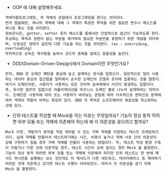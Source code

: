- OOP 에 대해 설명해주세요.
```
객체지향프로그래밍, 즉 객체의 관점에서 프로그래밍을 한다는 의미이다. 
먼저 캡슐화란, 하나의 객체에 대해 그 객체가 특정한 목적을 위한 필요한 변수나 메소드를 하나로 묶는 것을 의미한다. 
정보은닉은, getter, setter 등의 메소드를 통해서만 간접적으로 접근이 가능하도록 한다. 
추상화는 목적과 관련이 없는 부분을 제거하여 필요한 부분만을 표현하기 위한 개념을 의미하며, 다형성은 형태가 같은데 다른 기능을 하는 것을 의미한다. (ex : overriding, overloading)
마지막으로 상속은 재사용을 높여서 코드의 중복을 없애고 효율성을 높인다. 
```

- DDD(Domain-Driven-Design)에서 Domain이란 무엇인가요?
```
먼저, DDD 란 도메인 패턴을 중심에 놓고 설계하는 방식을 일컫는다. 일반적으로 많이 사용하는 데이터 중심의 접근법을 탈피해서 순수한 도메인의 모델과 로직에 집중하는 것을 말한다. 여기서 도메인이란, 사용자가 사용하는 모든 것이며 실세계에서 사건이 발생하는 집합이다. 즉, 유사한 업무의 집합으로 어플리케이션을 비즈니스 도메인 별로 나누어 설계하라는 의미이다. 도메인은 사용자에 따라 또는 사용자가 바라보는 관점에 따라 지속적으로 변하므로 문맥에 따라 객체의 역할이 바뀌는 특징이 있다. DDD 의 목적은 소프트웨어의 복잡성을 최소화하는 것에 있다. 
```

- 단위 테스트를 작성할 때 Mock을 하는 이유는 무엇일까요? 기능이 정상 동작 하려면 외부 모듈 또는 객체에 의존해야 하는데 왜 이 의존성을 끊으려고 할까요?
```
Mock 이란, 개발자가 동작을 직접 제어할 수 있는 가짜 객체를 지원하는 테스트 프레임워크이다. 실제 객체를 만들어서 테스트하기에는 시간, 비용이 높거나 객체 서로 간의 의존성이 강해 구현하기 힘들 경우 가짜 객체를 만들어 사용하는 방법이다. 즉, 테스트 작성 환경 구축이 어렵거나 다른 것에 의존적일 경우, 테스트 시간이 오래 걸리는 경우 Mock 을 활용한다.
기능이 정상 동작 하려면 외부 모듈 또는 객체에 의존해야 하지만 단위 테스트는 한 번에 메서드 하나만을 실행해는 보는 것인데도 이 메서드가 다른 네트워크, 데이터베이스 등 제어하기 어려운 것에 의존하고 있다면 테스트 수행이 어려워진다. 따라서 이 의존성을 끊기 위해 Mock 을 활용한다.
```